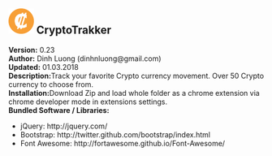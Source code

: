<html>
    <head>
    </head>
    <body>
        <h2><img src="/images/cryptocoin.png" style="width: 50px; height: 50px"> CryptoTrakker</h2>
        <div><b>Version:</b> 0.23</div>
        <div><b>Author:</b> Dinh Luong (dinhnluong@gmail.com)</div>
        <div><b>Updated:</b> 01.03.2018</div>
        <div><b>Description:</b>Track your favorite Crypto currency movement. Over 50 Crypto currency to choose from.</div>
        <div><b>Installation:</b>Download Zip and load whole folder as a chrome extension via chrome developer mode in extensions settings. </div>
        <div><b>Bundled Software / Libraries:</b></div>  
                 <div>
            <ul>
                <li>jQuery: http://jquery.com/</li>
                <li>Bootstrap: http://twitter.github.com/bootstrap/index.html</li>
                <li>Font Awesome: http://fortawesome.github.io/Font-Awesome/</li>
            </ul>
        </div>
   </body>
</html>
